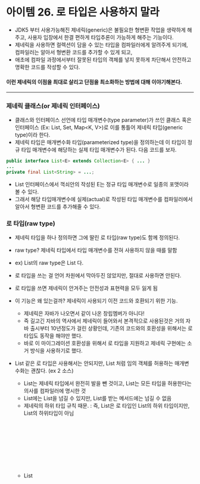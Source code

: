 # 아이템 26. 로 타입은 사용하지 말라

- JDK5 부터 사용가능해진 제네릭(generic)은 불필요한 형변환 작업을 생략하게 해주고, 사용자 입장에서 한결 편하게 타입추론이 가능하게 해주는 기능이다. 
- 제네릭을 사용하면 컬렉션이 담을 수 있는 타입을 컴파일러에게 알려주게 되기에, 컴파일러는 알아서 형변환 코드를 추가할 수 있게 되고,
- 애초에 컴파일 과정에서부터 잘못된 타입의 객체를 넣지 못하게 차단해서 안전하고 명확한 코드를 작성할 수 있다. 

#### 이런 제네릭의 이점을 최대로 살리고 단점을 최소화하는 방법에 대해 이야기해본다. 

<hr>

### 제네릭 클래스(or 제네릭 인터페이스)
- 클래스와 인터페이스 선언에 타입 매개변수(type parameter)가 쓰인 클래스 혹은 인터페이스 (Ex: List<E>, Set<E>, Map<K, V>)로 이를 통틀어 제네릭 타입(generic type)이라 한다.
- 제네릭 타입은 매개변수화 타입(parameterized type)을 정의하는데 이 타입이 정규 타입 매개변수에 해당하는 실제 타입 매개변수가 된다.  다음 코드를 보자.

``` java
public interface List<E> extends Collection<E> { ... }
...
private final List<String> = ...;

```
- List 인터페이스에서 꺽쇠안의 작성된 E는 정규 타입 매개변수로 일종의 포맷이라 볼 수 있다. 
- 그래서 해당 타입매개변수에 실제(actual)로 작성된 타입 매개변수를 컴파일러에서 알아서 형변환 코드를 추가해줄 수 있다.

### 로 타입(raw type)
- 제네릭 타입을 하나 정의하면 그에 딸린 로 타입(raw type)도 함께 정의된다.
- raw type? 제네릭 타입에서 타입 매개변수를 전혀 사용하지 않을 때를 말함
- ex) List<E>의 raw type은 List 다.
- 로 타입을 쓰는 걸 언어 차원에서 막아두진 않았지만, 절대로 사용하면 안된다.
- 로 타입을 쓰면 제네릭이 안겨주는 안전성과 표현력을 모두 잃게 됨
- 이 기능은 왜 있는걸까? 제네릭이 사용되기 이전 코드와 호환되기 위한 기능.
	- 제네릭은 자바가 나오면서 같이 나온 창립멤버가 아니다! 
	- 즉 길고긴 자바의 역사에서 제네릭이 들어와서 본격적으로 사용된것은 거의 자바 출시부터 10년정도가 걸린 상황인데, 기존의 코드와의 호환성을 위해서는 로 타입도 동작을 해야만 했다.
	-  바로 이 마이그레이션 호환성을 위해서 로 타입을 지원하고 제네릭 구현에는 소거 방식을 사용하기로 했다.

- List 같은 로 타입은 사용해서는 안되지만, List<Object> 처럼 임의 객체를 허용하는 매개변수화는 괜찮다. (ex 2 소스)
  - List는 제네릭 타입에서 완전히 발을 뺀 것이고, List<Object>는 모든 타입을 허용한다는 의사를 컴파일러에 명시한 것
  - List에는 List<String>을 넘길 수 있지만, List<Object>를 받는 메서드에는 넘길 수 없음
  - 제네릭의 하위 타입 규칙 때문. : 즉, List<String>은 로 타입인 List의 하위 타입이지만, List<Object>의 하위타입이 아님
- List<Object> 같은 배개변수화 타입을 사용할 때와 달리 List 같은 로 타입을 사용하면 타입 안정성을 잃게된다.

  
1-1) raw type 예제
``` java
// stamps는 Stamp Instance만 넣을 수 있다고 가정하자.
private final Collection stamps = ...;

// 이렇게 Coin Instance를 넣으면, 오류없이 컴파일되고 실행됨.
stamps.add(new Coin(...)); // unchecked call "경고"를 뱉음

for(Iterator i = stamps.iterator(); i.hasNext() ; ) {
    // ClassCastException 발생(위에 넣은 Coin Instance를 Stamp로 변환하려고 해서)
    Stamp stamp = (Stamp) i.next();	
    
    stamp.cancel();
}

Coin Instance를 넣을 때는 오류가 안나지만, 실제로 꺼내서 사용하면 오류가 발생한다.
오류는 가능한 한 발생 즉시, 이상적으로는 컴파일할 때 발견하는 것이 좋다.

```

1-2) 매개변수화된 컬렉션 타입 (타입 안정성이 확보)
``` java 

// stamps는 Stamp Instance만 넣을 수 있다고 컴파일러에게 알려줌
private final Collection<Stamp> stamps = ...;

// stamps에 Coin Instance를 넣으면 경고가 아닌 컴파일 오류가 발생함
stamps.add(new Coin(...));
```

2-1) raw type 예제(List 로 받는 경우)

``` java
public static void main(String[] args) {
    List<String> strings = new ArrayList<>();
   
    unsafeAdd(strings, Integer.valueOf(42));
    
    // 컴파일은 정상작동하지만, ClassCastException이 발생(Integer를 String으로 변환하려함)
    String s = strings.get(0);	// 컴파일러가 자동으로 형변환 코드를 넣어줌
}

// raw type인 List 이용
private static void unsafeAdd(List list, Object o) {
    list.add(o);
}
```

2-2) List<Object> 로 받는 경우

``` java
public static void main(String[] args) {
    List<String> strings = new ArrayList<>();
   
    unsafeAdd(strings, Integer.valueOf(42));
    
    // 컴파일조차 안 됨
    String s = strings.get(0);	// 컴파일러가 자동으로 형변환 코드를 넣어줌
}

// raw type인 List 이용
private static void unsafeAdd(List<Object> list, Object o) {
    list.add(o);
}
```

``` java
public class Foods {
    private final List store = new ArrayList();

    public Foods() { }

    public void add(Object obj) {
        store.add(obj);
    }

    public void print(){
        for (Iterator it = store.iterator(); it.hasNext();) {
            Food food = (Food) it.next(); // ClassCastException 발생
            System.out.println("food = " + food);
        }
    }
}
...

public class FoodApp {
    public static void main(String[] args) {
        Foods foods = new Foods();

        foods.add(new Weapon("도끼", 10));
        foods.add(new Food("피자", LocalDateTime.of(2021, Month.JUNE, 25,17,30), 1000));

        foods.print();
    }
}

// ###################################### 
// 다음 코드는 제네릭을 이용해 리팩터링을 한 소스다.
// ######################################

public class Foods {
    private final List<Food> store = new ArrayList();

    public Foods() { }

    public void add(Food obj) {
        store.add(obj);
    }

    public void print(){
        for (Iterator<Food> it = store.iterator(); it.hasNext();) {
            Food food = it.next();
            System.out.println("food = " + food);
        }
    }
}

```


### 대안책 : 비한정적 와일드카드 타입
- 매개변수화 타입이 ?인 제네릭 타입
- 제네릭 타입을 쓰고는 싶지만 실제 타입 매개변수가 무엇인지 신경쓰고싶지 않을 때, 로 타입을 사용할게 아니라 물음표를 사용하면 어떤 타입도 담을 수 있는 범용적인 매개변수화 타입이 된다. 

``` java

public class UnboundWildcardApp {
    public static void main(String[] args) {
        HashSet<Integer> s1 = new HashSet<>() {{
            add(1);
            add(3);
            add(4);
        }};
        HashSet<Integer> s2 = new HashSet<>() {{
            add(1);
            add(4);
            add(5);
            add(6);
        }};

        long count = numElementInCommon(s2, s1);
        System.out.println("count = " + count);


    }

    static long numElementInCommon(Set<?> s1, Set<?> s2) {
        return s1.stream()
                .filter(obj-> s2.contains(obj))
                .count();
    }
}

```

#### 비한정적 와일드카드 타입은 로 타입에 비교해서 안전하다. 
- 아무 원소나 넣을 수 있어 타입 불변식을 훼손할 수 있는 로 타입 컬렉션에 비교해서 비한정적 와일드카드 타입에는 null외의 어떤 원소도 넣을 수 없다.
- 그래서 컬렉션의 타입 불변식을 훼손하지 못하게 막았다. 
- 만약 이런 부분이 요구사항화 상충하여 해당 제약이 없어야 한다면 제네릭 메서드나 한정적 와일드 카드를 사용하면 된다.

#### 로 타입을 사용해야 하는 경우
- 로 타입을 써야 하는경우도 있다.  바로 class 리터럴에는 로 타입을 써야 하는데, 자바 명세에는 class 리터럴에 매개변수화 타입을 사용하지 못하게 했다. (배열과 기본 타입은 허용)
  
```
  허용되는 경우
    List.class
    String[].class
    int.class
  허용이 안되는 경우
    List<String>.class
    List<?>.class
```

- 또 다른 경우는 instanceof 연산자를 사용할 경우인데 런타임시 제네릭 타입정보는 지워지기 때문에 instanceof 연산자는 비한정적 와일드카드 타입 이외의 매개변수화 타입에는 적용이 불가능하다.
- 또한 로 타입이나 비한정적 와일드카드 타입이나 instanceof는 동일하게 동작한다. 그렇기 때문에 불필요한 코드 작성(<?>)을 하지 않고 로 타입으로 쓰는게 낫다.

``` java

if(o instanceof Set) {
		Set<?> s = (Set<?>) o;
		...
}

```
⇒ instanceof에서는 로 타입을 사용해서 Set인지 확인을 했다면 내부 코드에서는 Set<?>으로 형변환을 해주자.

## 정리
- raw type을 사용하면 런타임에 예외가 발생할 수 있으니 사용하지 말자
- raw type은 제네릭이 도입되기 전 코드와의 호환성을 위해 제공된다.
- Set<?>는 모종의 타입 객체만 저장할 수 있는 와일드카드 타입
- 이들의 raw type인 Set은 제네릭 타입 시스템에 속하지 않는다.
- Set<Object>, Set<?>는 안전하지만, raw type인 Set은 안전하지 않다.
